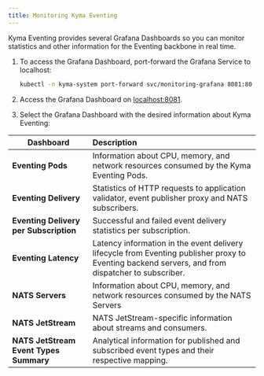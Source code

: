 ```yaml
---
title: Monitoring Kyma Eventing
---
```


Kyma Eventing provides several Grafana Dashboards so you can monitor statistics and other information for the Eventing backbone in real time.

1. To access the Grafana Dashboard, port-forward the Grafana Service to localhost:

   ```bash
   kubectl -n kyma-system port-forward svc/monitoring-grafana 8081:80
   ```

2. Access the Grafana Dashboard on [localhost:8081](http://localhost:8081).

3. Select the Grafana Dashboard with the desired information about Kyma Eventing:

| Dashboard    |  Description |
|-------------|:--------------|
| **Eventing Pods** | Information about CPU, memory, and network resources consumed by the Kyma Eventing Pods. |
| **Eventing Delivery** | Statistics of HTTP requests to application validator, event publisher proxy and NATS subscribers. |
| **Eventing Delivery per Subscription** | Successful and failed event delivery statistics per subscription. |
| **Eventing Latency** | Latency information in the event delivery lifecycle from Eventing publisher proxy to Eventing backend servers, and from dispatcher to subscriber.  |
| **NATS Servers** | Information about CPU, memory, and network resources consumed by the NATS Servers  |
| **NATS JetStream** | NATS JetStream-specific information about streams and consumers.  |
| **NATS JetStream Event Types Summary** | Analytical information for published and subscribed event types and their respective mapping. |
